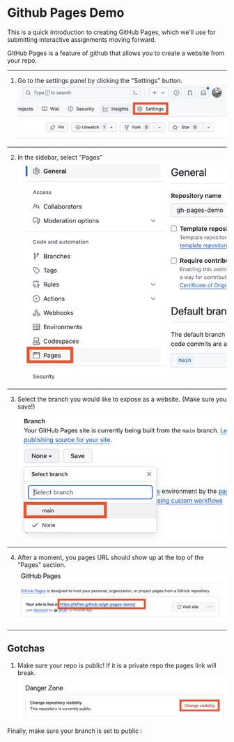 # Github Pages Demo

This is a quick introduction to creating GitHub Pages, which we'll use for submitting interactive assignments moving forward. 

GitHub Pages is a feature of github that allows you to create a website from your repo.  

---

1. Go to the settings panel by clicking the "Settings" button.
![Go to settings](/step_images/step-1.png)

---

2. In the sidebar, select "Pages"
![Select "Pages"](/step_images/step-2.png)

---

3. Select the branch you would like to expose as a website. (Make sure you save!)
![Select the main branch.](/step_images/step-3.png)

---

4. After a moment, you pages URL should show up at the top of the "Pages" section.
![Select the main branch.](/step_images/step-4.png)

---

## Gotchas

1. Make sure your repo is public! If it is a private repo the pages link will break.
![Select the main branch.](/step_images/public.png)



Finally, make sure your branch is set to public : 